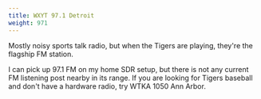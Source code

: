 ```yaml
---
title: WXYT 97.1 Detroit
weight: 971
---
```

Mostly noisy sports talk radio, but when the Tigers
are playing, they're the flagship FM station.

I can pick up 97.1 FM on my home SDR setup, but there
is not any current FM listening post nearby in its range.
If you are looking for Tigers baseball and don't have a hardware
radio, try WTKA 1050 Ann Arbor.

